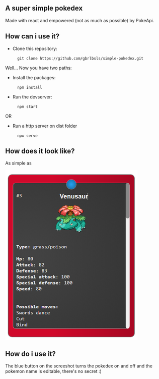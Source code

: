 ## A super simple pokedex
Made with react and empowered (not as much as possible) by PokeApi.

## How can i use it?
- Clone this repository:

		git clone https://github.com/gbrlbsls/simple-pokedex.git

Well... Now you have two paths:
		
- Install the packages:

		npm install
- Run the devserver:

		npm start

OR

- Run a http server on dist folder

		npx serve

## How does it look like?
<p>As simple as</p>
<img src="./public/pokedex.PNG"></img>


## How do i use it?
The blue button on the screeshot turns the pokedex on and off and the pokemon name is editable, there's no secret :)
